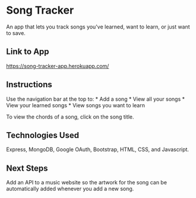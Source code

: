 # Song Tracker

An app that lets you track songs you've learned, want to learn, or just want to save.

## Link to App
https://song-tracker-app.herokuapp.com/
## Instructions

Use the navigation bar at the top to:
    * Add a song
    * View all your songs
    * View your learned songs
    * View songs you want to learn
    
To view the chords of a song, click on the song title.
## Technologies Used

Express, MongoDB, Google OAuth, Bootstrap, HTML, CSS, and Javascript.

## Next Steps

Add an API to a music website so the artwork for the song can be automatically added whenever you add a new song.